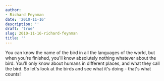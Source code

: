 ```yaml
---
author:
- Richard Feynman
date: '2010-11-16'
description: ''
draft: 'true'
slug: 2010-11-16-richard-feynman
title: ''
---
```

You can know the name of the bird in all the languages of the world, but when you're finished, you'll know absolutely nothing whatever about the bird. You'll only know about humans in different places, and what they call the bird. So let's look at the birds and see what it's doing - that's what counts!



